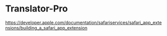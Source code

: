 # Translator-Pro
https://developer.apple.com/documentation/safariservices/safari_app_extensions/building_a_safari_app_extension

